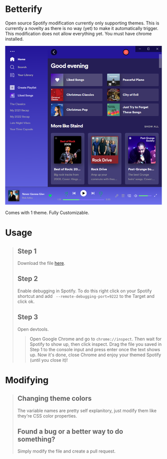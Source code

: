 # Betterify
Open source Spotify modification currently only supporting themes. This is currently a novelty as there is no way (yet) to make it automatically trigger. This modification does not allow everything yet. You must have chrome installed.

<img src="Betterify.PNG">

Comes with 1 theme.
Fully Customizable.

# Usage
> ## Step 1
> Download the file [here](https://github.com/WaterFrontStudios/Betterify/blob/Code/Betterify.js).
> ## Step 2
> Enable debugging in Spotify. To do this right click on your Spotify shortcut and add ` --remote-debugging-port=9222` to the Target and click ok.
> ## Step 3
> Open devtools.
> > Open Google Chrome and go to `chrome://inspect`. Then wait for Spotify to show up, then click inspect. Drag the file you saved in Step 1 to the console input and press enter once the text shows up. Now it's done, close Chrome and enjoy your themed Spotify (until you close it)!

# Modifying
> ## Changing theme colors
> The variable names are pretty self explanitory, just modify them like they're CSS color properties.
> ## Found a bug or a better way to do something?
> Simply modify the file and create a pull request.

